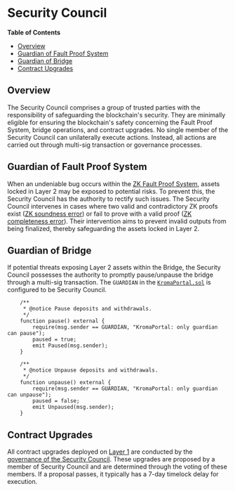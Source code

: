 # Security Council

[g-l1]: ../glossary.md#layer-1-l1

<!-- START doctoc generated TOC please keep comment here to allow auto update -->
<!-- DON'T EDIT THIS SECTION, INSTEAD RE-RUN doctoc TO UPDATE -->
**Table of Contents**

- [Overview](#overview)
- [Guardian of Fault Proof System](#guardian-of-fault-proof-system)
- [Guardian of Bridge](#guardian-of-bridge)
- [Contract Upgrades](#contract-upgrades)

<!-- END doctoc generated TOC please keep comment here to allow auto update -->

## Overview

The Security Council comprises a group of trusted parties with the responsibility of safeguarding the blockchain's
security. They are minimally eligible for ensuring the blockchain's safety concerning the Fault Proof System, bridge
operations, and contract upgrades. No single member of the Security Council can unilaterally execute actions. Instead,
all actions are carried out through multi-sig transaction or governance processes.

## Guardian of Fault Proof System

When an undeniable bug occurs within the [ZK Fault Proof System](../glossary.md#zk-fault-proof), assets locked in
Layer 2 may be exposed to potential risks. To prevent this, the Security Council has the authority to rectify such
issues. The Security Council intervenes in cases where two valid and contradictory ZK proofs exist
([ZK soundness error](../zk-fault-proof/challenge.md#dismiss-challenge)) or fail to prove with a valid proof
([ZK completeness error](../zk-fault-proof/challenge.md#force-delete-output)).
Their intervention aims to prevent invalid outputs from being finalized,
thereby safeguarding the assets locked in Layer 2.

## Guardian of Bridge

If potential threats exposing Layer 2 assets within the Bridge, the Security Council possesses the authority to promptly
pause/unpause the bridge through a multi-sig transaction. The `GUARDIAN` in the
[`KromaPortal.sol`](https://github.com/kroma-network/kroma/blob/main/packages/contracts/contracts/L1/KromaPortal.sol)
is configured to be Security Council.

```solidity
    /**
     * @notice Pause deposits and withdrawals.
     */
    function pause() external {
        require(msg.sender == GUARDIAN, "KromaPortal: only guardian can pause");
        paused = true;
        emit Paused(msg.sender);
    }

    /**
     * @notice Unpause deposits and withdrawals.
     */
    function unpause() external {
        require(msg.sender == GUARDIAN, "KromaPortal: only guardian can unpause");
        paused = false;
        emit Unpaused(msg.sender);
    }
```

## Contract Upgrades

All contract upgrades deployed on [Layer 1][g-l1] are conducted by the
[governance of the Security Council](contract-upgrades.md#upgrade-by-governance). These upgrades are proposed by a
member of Security Council and are determined through the voting of these members. If a proposal passes, it typically
has a 7-day timelock delay for execution.
